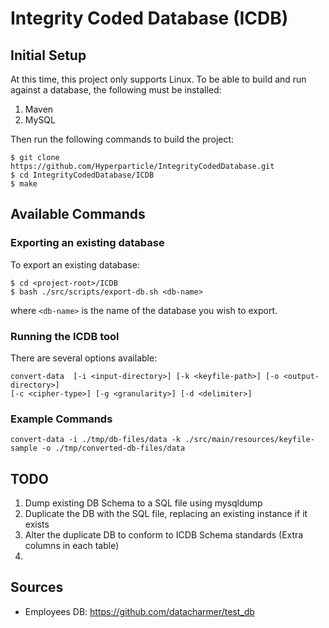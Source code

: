 # Integrity Coded Database (ICDB)

## Initial Setup

At this time, this project only supports Linux. To be able to build and run against a database, the following must be installed:

1. Maven
2. MySQL

Then run the following commands to build the project:
```
$ git clone https://github.com/Hyperparticle/IntegrityCodedDatabase.git
$ cd IntegrityCodedDatabase/ICDB
$ make
```

## Available Commands

### Exporting an existing database

To export an existing database:
```
$ cd <project-root>/ICDB
$ bash ./src/scripts/export-db.sh <db-name>
```
where `<db-name>` is the name of the database you wish to export.

### Running the ICDB tool

There are several options available:

```
convert-data  [-i <input-directory>] [-k <keyfile-path>] [-o <output-directory>] 
[-c <cipher-type>] [-g <granularity>] [-d <delimiter>]
```

### Example Commands

```
convert-data -i ./tmp/db-files/data -k ./src/main/resources/keyfile-sample -o ./tmp/converted-db-files/data
```

## TODO
1. Dump existing DB Schema to a SQL file using mysqldump
2. Duplicate the DB with the SQL file, replacing an existing instance if it exists
3. Alter the duplicate DB to conform to ICDB Schema standards (Extra columns in each table)
4. 

## Sources

- Employees DB: https://github.com/datacharmer/test_db